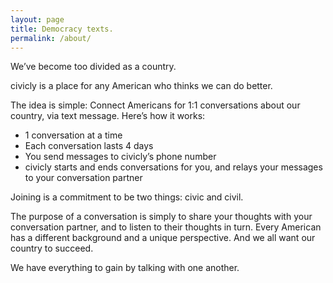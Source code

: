 ```yaml
---
layout: page
title: Democracy texts.
permalink: /about/
---
```


We’ve become too divided as a country.

civicly is a place for any American who thinks we can do better.

The idea is simple: Connect Americans for 1:1 conversations about our country, via
text message. Here’s how it works:

  - 1 conversation at a time
  - Each conversation lasts 4 days
  - You send messages to civicly’s phone number
  - civicly starts and ends conversations for you, and relays your messages to your
    conversation partner

Joining is a commitment to be two things: civic and civil.

The purpose of a conversation is simply to share your thoughts with your conversation
partner, and to listen to their thoughts in turn. Every American has a different
background and a unique perspective. And we all want our country to succeed.

We have everything to gain by talking with one another.
